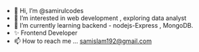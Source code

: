 - 👋 Hi, I’m @samirulcodes
- 👀 I’m interested in web development , exploring data analyst
- 🌱 I’m currently learning backend - nodejs-Express , MongoDB.
- ✨ Frontend Developer
- 📫 How to reach me ... samislam192@gmail.com

<!---
samirulcodes/samirulcodes is a ✨ special ✨ repository because its `README.md` (this file) appears on your GitHub profile.
You can click the Preview link to take a look at your changes.
--->
